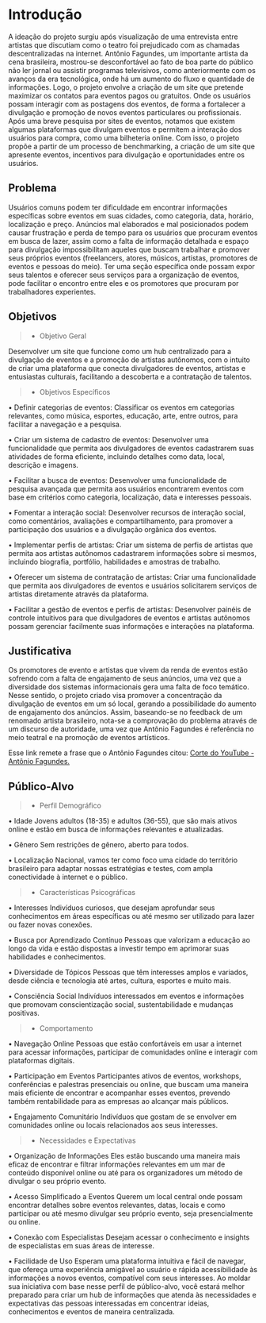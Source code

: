 # Introdução

A ideação do projeto surgiu após visualização de uma entrevista entre artistas que discutiam como o teatro foi prejudicado com as chamadas descentralizadas na internet. Antônio Fagundes, um importante artista da cena brasileira, mostrou-se desconfortável ao fato de boa parte do público não ler jornal ou assistir programas televisivos, como anteriormente com os avanços da era tecnológica, onde há um aumento do fluxo e quantidade de informações.
Logo, o projeto envolve a criação de um site que pretende maximizar os contatos para eventos pagos ou gratuitos. Onde os usuários possam interagir com as postagens dos eventos, de forma a fortalecer a divulgação e promoção de novos eventos particulares ou profissionais. 
Após uma breve pesquisa por sites de eventos, notamos que existem algumas plataformas que divulgam eventos e permitem a interação dos usuários para compra, como uma bilheteria online. Com isso, o projeto propõe a partir de um processo de benchmarking, a criação de um site que apresente eventos, incentivos para divulgação e oportunidades entre os usuários.

## Problema
Usuários comuns podem ter dificuldade em encontrar informações específicas sobre eventos em suas cidades, como categoria, data, horário, localização e preço. 
Anúncios mal elaborados e mal posicionados podem causar frustração e perda de tempo para os usuários que procuram eventos em busca de lazer, assim como a falta de informação detalhada e espaço para divulgação impossibilitam aqueles que buscam trabalhar e promover seus próprios eventos (freelancers, atores, músicos, artistas, promotores de eventos e pessoas do meio). Ter uma seção específica onde possam expor seus talentos e oferecer seus serviços para a organização de eventos, pode facilitar o encontro entre eles e os promotores que procuram por trabalhadores experientes.


## Objetivos
> -	Objetivo Geral

Desenvolver um site que funcione como um hub centralizado para a divulgação de eventos e a promoção de artistas autônomos, com o intuito de criar uma plataforma que conecta divulgadores de eventos, artistas e entusiastas culturais, facilitando a descoberta e a contratação de talentos.

> - Objetivos Específicos

•	Definir categorias de eventos: Classificar os eventos em categorias relevantes, como música, esportes, educação, arte, entre outros, para facilitar a navegação e a pesquisa.

•	Criar um sistema de cadastro de eventos: Desenvolver uma funcionalidade que permita aos divulgadores de eventos cadastrarem suas atividades de forma eficiente, incluindo detalhes como data, local, descrição e imagens.

•	Facilitar a busca de eventos: Desenvolver uma funcionalidade de pesquisa avançada que permita aos usuários encontrarem eventos com base em critérios como categoria, localização, data e interesses pessoais.

•	Fomentar a interação social: Desenvolver recursos de interação social, como comentários, avaliações e compartilhamento, para promover a participação dos usuários e a divulgação orgânica dos eventos.

•	Implementar perfis de artistas: Criar um sistema de perfis de artistas que permita aos artistas autônomos cadastrarem informações sobre si mesmos, incluindo biografia, portfólio, habilidades e amostras de trabalho.

•	Oferecer um sistema de contratação de artistas: Criar uma funcionalidade que permita aos divulgadores de eventos e usuários solicitarem serviços de artistas diretamente através da plataforma.

•	Facilitar a gestão de eventos e perfis de artistas: Desenvolver painéis de controle intuitivos para que divulgadores de eventos e artistas autônomos possam gerenciar facilmente suas informações e interações na plataforma.

## Justificativa

Os promotores de evento e artistas que vivem da renda de eventos estão sofrendo com a falta de engajamento de seus anúncios, uma vez que a diversidade dos sistemas informacionais gera uma falta de foco temático. Nesse sentido, o projeto criado visa promover a concentração da divulgação de eventos em um só local, gerando a possibilidade do aumento de engajamento dos anúncios. 
Assim, baseando-se no feedback de um renomado artista brasileiro, nota-se a comprovação do problema através de um discurso de autoridade, uma vez que Antônio Fagundes é referência no meio teatral e na promoção de eventos artísticos.

Esse link remete a frase que o Antônio Fagundes citou: [Corte do YouTube - Antônio Fagundes.](https://www.youtube.com/clip/UgkxdmMUWhv_PhaWpwFALzJ-DI3hUHbjQ3GE)

## Público-Alvo

> -	Perfil Demográfico

•	Idade
Jovens adultos (18-35) e adultos (36-55), que são mais ativos online e estão em busca de informações relevantes e atualizadas.

•	Gênero
Sem restrições de gênero, aberto para todos.

•	Localização
Nacional, vamos ter como foco uma cidade do território brasileiro para adaptar nossas estratégias e testes, com ampla conectividade à internet e o público.

> -	Características Psicográficas

•	Interesses
Indivíduos curiosos, que desejam aprofundar seus conhecimentos em áreas específicas ou até mesmo ser utilizado para lazer ou fazer novas conexões.

•	Busca por Aprendizado Contínuo 
Pessoas que valorizam a educação ao longo da vida e estão dispostas a investir tempo em aprimorar suas habilidades e conhecimentos.

•	Diversidade de Tópicos
Pessoas que têm interesses amplos e variados, desde ciência e tecnologia até artes, cultura, esportes e muito mais.

•	Consciência Social
Indivíduos interessados em eventos e informações que promovam conscientização social, sustentabilidade e mudanças positivas.

> -	Comportamento

•	Navegação Online
Pessoas que estão confortáveis em usar a internet para acessar informações, participar de comunidades online e interagir com plataformas digitais.

•	Participação em Eventos
Participantes ativos de eventos, workshops, conferências e palestras presenciais ou online, que buscam uma maneira mais eficiente de encontrar e acompanhar esses eventos, prevendo também rentabilidade para as empresas ao alcançar mais públicos.

•	Engajamento Comunitário
Indivíduos que gostam de se envolver em comunidades online ou locais relacionados aos seus interesses.

> -	Necessidades e Expectativas

•	Organização de Informações
Eles estão buscando uma maneira mais eficaz de encontrar e filtrar informações relevantes em um mar de conteúdo disponível online ou até para os organizadores um método de divulgar o seu próprio evento.

•	Acesso Simplificado a Eventos
Querem um local central onde possam encontrar detalhes sobre eventos relevantes, datas, locais e como participar ou até mesmo divulgar seu próprio evento, seja presencialmente ou online.

•	Conexão com Especialistas
Desejam acessar o conhecimento e insights de especialistas em suas áreas de interesse.

•	Facilidade de Uso
Esperam uma plataforma intuitiva e fácil de navegar, que ofereça uma experiência amigável ao usuário e rápida acessibilidade às informações a novos eventos, compatível com seus interesses.
Ao moldar sua iniciativa com base nesse perfil de público-alvo, você estará melhor preparado para criar um hub de informações que atenda às necessidades e expectativas das pessoas interessadas em concentrar ideias, conhecimentos e eventos de maneira centralizada.
 

